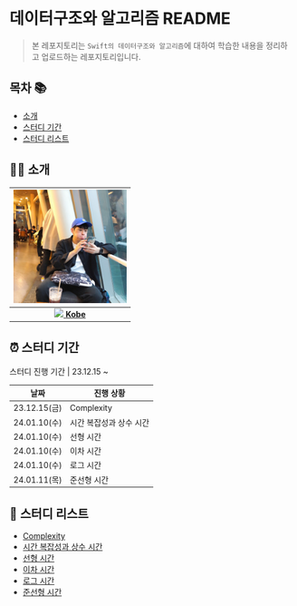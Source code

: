 # 데이터구조와 알고리즘 README
> 본 레포지토리는 `Swift의 데이터구조와 알고리즘`에 대하여 학습한 내용을 정리하고 업로드하는 레포지토리입니다.

## 목차 📚

- [소개](#-소개)
- [스터디 기간](#-스터디-기간)
- [스터디 리스트](#-스터디-리스트)

## 🧑‍💻 소개
| <img src="https://github.com/devKobe24/BranchTest/blob/main/IMG_5424.JPG?raw=true" width="200" height="200"/> |
| :-: |
| [<img src="https://hackmd.io/_uploads/SJEQuLsEh.png" width="20"/> **Kobe**](https://github.com/devKobe24) |

## ⏰ 스터디 기간
스터디 진행 기간 | 23.12.15 ~

| 날짜 | 진행 상황 | 
| -------- | -------- |
| 23.12.15(금) | Complexity |
| 24.01.10(수) | 시간 복잡성과 상수 시간 |
| 24.01.10(수) | 선형 시간 |
| 24.01.10(수) | 이차 시간 |
| 24.01.10(수) | 로그 시간 |
| 24.01.11(목) | 준선형 시간 |

## 📖 스터디 리스트
- [Complexity](https://github.com/devKobe24/DataStructureAndAlgorithmDeepDive/blob/main/contents/231215-complexity.md)
- [시간 복잡성과 상수 시간](https://github.com/devKobe24/DataStructureAndAlgorithmDeepDive/blob/main/contents/240110-TimeComplexity.md)
- [선형 시간](https://github.com/devKobe24/DataStructureAndAlgorithmDeepDive/blob/main/contents/240110-LinearTime.md)
- [이차 시간](https://github.com/devKobe24/DataStructureAndAlgorithmDeepDive/blob/main/contents/240110-QuadraticTime.md)
- [로그 시간](https://github.com/devKobe24/DataStructureAndAlgorithmDeepDive/blob/main/contents/240110-LogarithmicTime.md)
- [준선형 시간](https://github.com/devKobe24/DataStructureAndAlgorithmDeepDive/blob/main/contents/240111-QuasilinearTime.md)
